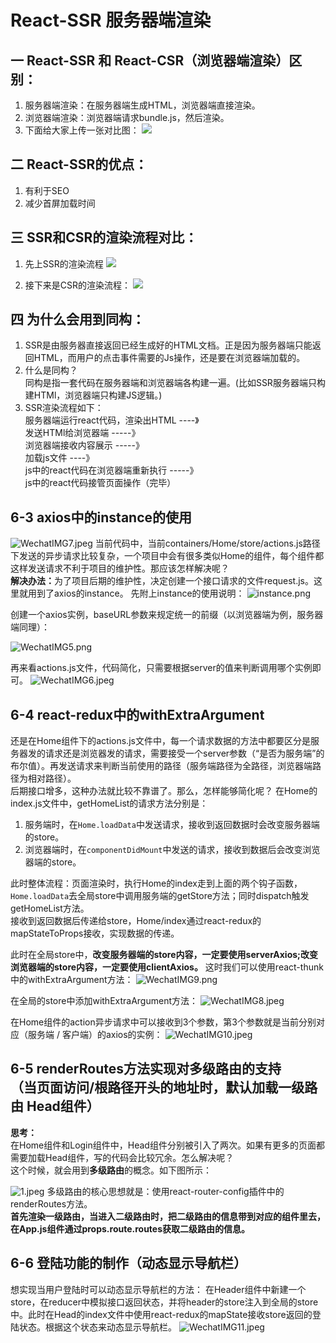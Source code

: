 # React-SSR 服务器端渲染

## 一 React-SSR 和 React-CSR（浏览器端渲染）区别：
1. 服务器端渲染：在服务器端生成HTML，浏览器端直接渲染。
2. 浏览器端渲染：浏览器端请求bundle.js，然后渲染。
3. 下面给大家上传一张对比图：
![](https://i.loli.net/2019/06/14/5d0352b89f1c994323.png)

## 二 React-SSR的优点：
1. 有利于SEO
2. 减少首屏加载时间

## 三 SSR和CSR的渲染流程对比：
1. 先上SSR的渲染流程
![](https://i.loli.net/2019/06/14/5d038148a137961858.png)

2. 接下来是CSR的渲染流程：
![](https://i.loli.net/2019/06/14/5d03816f4ea4e47365.png)

## 四 为什么会用到同构：
1. SSR是由服务器直接返回已经生成好的HTML文档。正是因为服务器端只能返回HTML，而用户的点击事件需要的Js操作，还是要在浏览器端加载的。
2. 什么是同构？<br />
同构是指一套代码在服务器端和浏览器端各构建一遍。(比如SSR服务器端只构建HTMl，浏览器端只构建JS逻辑。)
3. SSR渲染流程如下：<br />
服务器端运行react代码，渲染出HTML ----》<br />
发送HTMl给浏览器端  -----》 <br />
浏览器端接收内容展示 -----》 <br />
加载js文件 ----》 <br />
js中的react代码在浏览器端重新执行 -----》<br />
js中的react代码接管页面操作（完毕）<br />

## 6-3 axios中的instance的使用
![WechatIMG7.jpeg](https://i.loli.net/2019/10/17/BJHxDisRypYEhqN.jpg)
当前代码中，当前containers/Home/store/actions.js路径下发送的异步请求比较复杂，一个项目中会有很多类似Home的组件，每个组件都这样发送请求不利于项目的维护性。那应该怎样解决呢？<br>
<b>解决办法：</b>为了项目后期的维护性，决定创建一个接口请求的文件request.js。这里就用到了axios的instance。
先附上instance的使用说明：
![instance.png](https://i.loli.net/2019/10/17/CMzJgXaK942qujH.png)

创建一个axios实例，baseURL参数来规定统一的前缀（以浏览器端为例，服务器端同理）：

![WechatIMG5.png](https://i.loli.net/2019/10/17/abEj2wU4FrLRyhm.png)

再来看actions.js文件，代码简化，只需要根据server的值来判断调用哪个实例即可。
![WechatIMG6.jpeg](https://i.loli.net/2019/10/17/FNJrBj68To4iE9Q.jpg)

## 6-4 react-redux中的withExtraArgument
还是在Home组件下的actions.js文件中，每一个请求数据的方法中都要区分是服务器发的请求还是浏览器发的请求，需要接受一个server参数（“是否为服务端”的布尔值）。再发送请求来判断当前使用的路径（服务端路径为全路径，浏览器端路径为相对路径）。<br>后期接口增多，这种办法就比较不靠谱了。那么，怎样能够简化呢？
在Home的index.js文件中，getHomeList的请求方法分别是：
1. 服务端时，在```Home.loadData```中发送请求，接收到返回数据时会改变服务器端的store。
2. 浏览器端时，在```componentDidMount```中发送的请求，接收到数据后会改变浏览器端的store。

此时整体流程：页面渲染时，执行Home的index走到上面的两个钩子函数，<br />```Home.loadData```去全局store中调用服务端的getStore方法；同时dispatch触发getHomeList方法。<br />接收到返回数据后传递给store，Home/index通过react-redux的mapStateToProps接收，实现数据的传递。

此时在全局store中，<b>改变服务器端的store内容，一定要使用serverAxios;改变浏览器端的store内容，一定要使用clientAxios。</b>
这时我们可以使用react-thunk中的withExtraArgument方法：
![WechatIMG9.png](https://i.loli.net/2019/10/17/M9gF3z6b5DCxHot.png)

在全局的store中添加withExtraArgument方法：
![WechatIMG8.jpeg](https://i.loli.net/2019/10/17/DOMZoH3pfGx5qd6.jpg)

在Home组件的action异步请求中可以接收到3个参数，第3个参数就是当前分别对应（服务端 / 客户端）的axios的实例：
![WechatIMG10.jpeg](https://i.loli.net/2019/10/17/PWgjzwSKDq9nHXs.jpg)

## 6-5 renderRoutes方法实现对多级路由的支持 <br>（当页面访问/根路径开头的地址时，默认加载一级路由 Head组件）
<b> 思考：</b><br>在Home组件和Login组件中，Head组件分别被引入了两次。如果有更多的页面都需要加载Head组件，写的代码会比较冗余。怎么解决呢？<br>这个时候，就会用到<b>多级路由</b>的概念。如下图所示：

![1.jpeg](https://i.loli.net/2019/10/15/mg1M8cZLV6owyA2.jpg)
多级路由的核心思想就是：使用react-router-config插件中的renderRoutes方法。<br>
<b>首先渲染一级路由，当进入二级路由时，把二级路由的信息带到对应的组件里去，在App.js组件通过props.route.routes获取二级路由的信息。</b>

## 6-6 登陆功能的制作（动态显示导航栏）
想实现当用户登陆时可以动态显示导航栏的方法：
在Header组件中新建一个store，在reducer中模拟接口返回状态，并将header的store注入到全局的store中。此时在Head的index文件中使用react-redux的mapState接收store返回的登陆状态。根据这个状态来动态显示导航栏。
![WechatIMG11.jpeg](https://i.loli.net/2019/10/17/3hysr9iNYLgmP8R.jpg)





